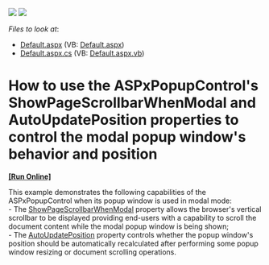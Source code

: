<!-- default badges list -->
[![](https://img.shields.io/badge/Open_in_DevExpress_Support_Center-FF7200?style=flat-square&logo=DevExpress&logoColor=white)](https://supportcenter.devexpress.com/ticket/details/E1080)
[![](https://img.shields.io/badge/📖_How_to_use_DevExpress_Examples-e9f6fc?style=flat-square)](https://docs.devexpress.com/GeneralInformation/403183)
<!-- default badges end -->
<!-- default file list -->
*Files to look at*:

* [Default.aspx](./CS/Site/Default.aspx) (VB: [Default.aspx](./VB/Site/Default.aspx))
* [Default.aspx.cs](./CS/Site/Default.aspx.cs) (VB: [Default.aspx.vb](./VB/Site/Default.aspx.vb))
<!-- default file list end -->
# How to use the ASPxPopupControl's ShowPageScrollbarWhenModal and AutoUpdatePosition properties to control the modal popup window's behavior and position
<!-- run online -->
**[[Run Online]](https://codecentral.devexpress.com/e1080/)**
<!-- run online end -->


<p>This example demonstrates the following capabilities of the ASPxPopupControl when its popup window is used in modal mode:<br />
- The <a href="http://documentation.devexpress.com/#AspNet/DevExpressWebASPxPopupControlASPxPopupControl_ShowPageScrollbarWhenModaltopic"><u>ShowPageScrollbarWhenModal</u></a> property allows the browser's vertical scrollbar to be displayed providing end-users with a capability to scroll the document content while the modal popup window is being shown;<br />
- The <a href="http://documentation.devexpress.com/#AspNet/DevExpressWebASPxPopupControlASPxPopupControl_AutoUpdatePositiontopic"><u>AutoUpdatePosition</u></a> property controls whether the popup window's position should be automatically recalculated after performing some popup window resizing or document scrolling operations.</p>

<br/>


